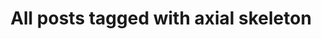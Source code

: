 ---
layout: tag
title: "All posts tagged with axial skeleton"
permalink: /weblog/tags/axial-skeleton/
taxonomy: axial skeleton
---